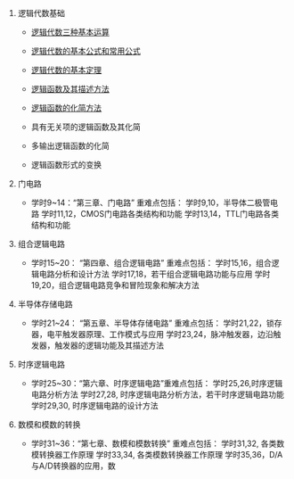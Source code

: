 1. 逻辑代数基础
    - [逻辑代数三种基本运算](md/数字逻辑设计/逻辑代数三种基本运算.md)

    - [逻辑代数的基本公式和常用公式](md/数字逻辑设计/逻辑代数的基本公式和常用公式.md)

    - [逻辑代数的基本定理](md/数字逻辑设计/逻辑代数的基本定理.md)

    - [逻辑函数及其描述方法](md/数字逻辑设计/逻辑函数及其描述方法.md)

    - [逻辑函数的化简方法](md/数字逻辑设计/逻辑函数的化简方法.md)

    - 具有无关项的逻辑函数及其化简

    - 多输出逻辑函数的化简

    - 逻辑函数形式的变换

3. 门电路
    * 学时9~14：“第三章、门电路”
重难点包括：
学时9,10，半导体二极管电路
学时11,12，CMOS门电路各类结构和功能
学时13,14，TTL门电路各类结构和功能

4. 组合逻辑电路
    * 学时15~20： “第四章、组合逻辑电路”
重难点包括：
学时15,16，组合逻辑电路分析和设计方法
学时17,18，若干组合逻辑电路功能与应用
学时19,20，组合逻辑电路竞争和冒险现象和解决方法

5. 半导体存储电路
    * 学时21~24： “第五章、半导体存储电路”
重难点包括：
学时21,22，锁存器，电平触发器原理、工作模式与应用
学时23,24，脉冲触发器，边沿触发器，触发器的逻辑功能及其描述方法

6. 时序逻辑电路
    * 学时25~30：“第六章、时序逻辑电路”重难点包括：
学时25,26,时序逻辑电路分析方法
学时27,28, 时序逻辑电路分析方法，若干时序逻辑电路功能 
学时29,30, 时序逻辑电路的设计方法

7. 数模和模数的转换
    * 学时31~36：“第七章、数模和模数转换”
重难点包括：
学时31,32, 各类数模转换器工作原理
学时33,34, 各类模数转换器工作原理
学时35,36，D/A与A/D转换器的应用，数